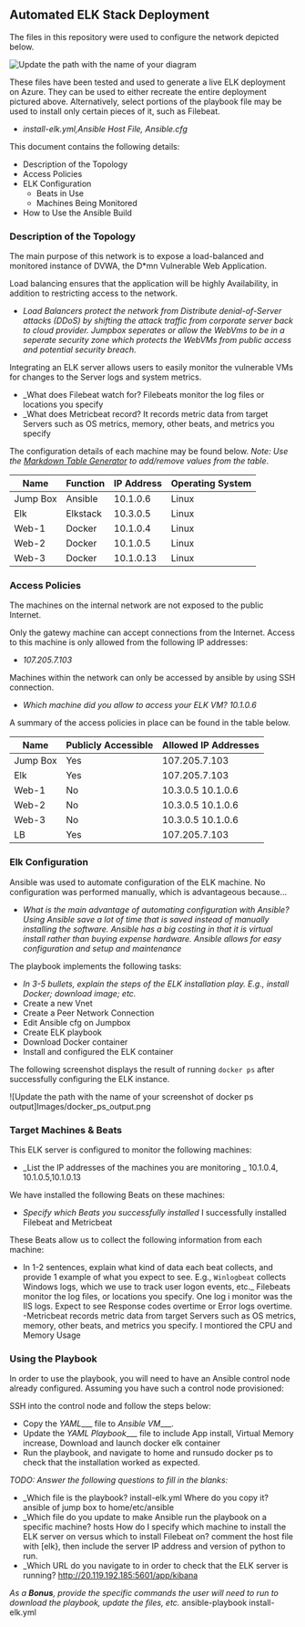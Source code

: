 ## Automated ELK Stack Deployment

The files in this repository were used to configure the network depicted below.

![Update the path with the name of your diagram](Images/diagram_filename.png)


These files have been tested and used to generate a live ELK deployment on Azure. They can be used to either recreate the entire deployment pictured above. Alternatively, select portions of the playbook file may be used to install only certain pieces of it, such as Filebeat.

  - _install-elk.yml,Ansible Host File, Ansible.cfg_

This document contains the following details:
- Description of the Topology
- Access Policies
- ELK Configuration
  - Beats in Use
  - Machines Being Monitored
- How to Use the Ansible Build


### Description of the Topology

The main purpose of this network is to expose a load-balanced and monitored instance of DVWA, the D*mn Vulnerable Web Application.

Load balancing ensures that the application will be highly Availability, in addition to restricting access to the network.
- _Load Balancers protect the network from Distribute denial-of-Server attacks (DDoS) by shifting the attack traffic from corporate server back to cloud provider. Jumpbox seperates or allow the WebVms to be in a seperate security zone which protects the WebVMs from public access and potential security breach._

Integrating an ELK server allows users to easily monitor the vulnerable VMs for changes to the Server logs and system metrics.
- _What does Filebeat watch for? Filebeats monitor the log files or locations you specify
- _What does Metricbeat record? It records metric data from target Servers such as OS metrics, memory, other beats, and metrics you specify

The configuration details of each machine may be found below.
_Note: Use the [Markdown Table Generator](http://www.tablesgenerator.com/markdown_tables) to add/remove values from the table_.

| Name     | Function | IP Address | Operating System |
|----------|----------|------------|------------------|
| Jump Box | Ansible  | 10.1.0.6   | Linux            |
| Elk      | Elkstack | 10.3.0.5   | Linux            |
| Web-1    |  Docker  | 10.1.0.4   | Linux            |
| Web-2    |  Docker  | 10.1.0.5   | Linux            |
| Web-3    |  Docker  | 10.1.0.13  | Linux            |

### Access Policies

The machines on the internal network are not exposed to the public Internet. 

Only the gatewy machine can accept connections from the Internet. Access to this machine is only allowed from the following IP addresses:
- _107.205.7.103_

Machines within the network can only be accessed by ansible by using SSH connection.
- _Which machine did you allow to access your ELK VM? 10.1.0.6_

A summary of the access policies in place can be found in the table below.

| Name     | Publicly Accessible | Allowed IP Addresses |
|----------|---------------------|----------------------|
| Jump Box | Yes                 | 107.205.7.103        |
|  Elk     | Yes                 | 107.205.7.103        |
|  Web-1   | No                  | 10.3.0.5  10.1.0.6   |
|  Web-2   | No                  | 10.3.0.5  10.1.0.6   |
|  Web-3   | No                  | 10.3.0.5  10.1.0.6   |
|  LB      | Yes                 | 107.205.7.103        |

### Elk Configuration

Ansible was used to automate configuration of the ELK machine. No configuration was performed manually, which is advantageous because...
- _What is the main advantage of automating configuration with Ansible? Using Ansible save a lot of time that is saved instead of manually installing the software. Ansible has a big costing in that it is virtual install rather than buying expense hardware. Ansible allows for easy configuration and setup and maintenance_

The playbook implements the following tasks:
- _In 3-5 bullets, explain the steps of the ELK installation play. E.g., install Docker; download image; etc._
- Create a new Vnet
- Create a Peer Network Connection
- Edit Ansible cfg on Jumpbox
- Create ELK playbook
- Download Docker container 
- Install and configured the ELK container


The following screenshot displays the result of running `docker ps` after successfully configuring the ELK instance.

![Update the path with the name of your screenshot of docker ps output]Images/docker_ps_output.png

### Target Machines & Beats
This ELK server is configured to monitor the following machines:
- _List the IP addresses of the machines you are monitoring
 _ 10.1.0.4, 10.1.0.5,10.1.0.13  

We have installed the following Beats on these machines:
- _Specify which Beats you successfully installed_
I successfully installed Filebeat and Metricbeat

These Beats allow us to collect the following information from each machine:
- In 1-2 sentences, explain what kind of data each beat collects, and provide 1 example of what you expect to see. E.g., `Winlogbeat` collects Windows logs, which we use to track user logon events, etc._
Filebeats monitor the log files, or locations you specify. One log i monitor was the IIS logs. Expect to see Response codes overtime or Error logs overtime. 
-Metricbeat records metric data from target Servers such as OS metrics, memory, other beats, and metrics you specify. I montiored the CPU and Memory Usage

### Using the Playbook
In order to use the playbook, you will need to have an Ansible control node already configured. Assuming you have such a control node provisioned: 

SSH into the control node and follow the steps below:
- Copy the _YAML____ file to _Ansible VM____.
- Update the _YAML Playbook____ file to include App install, Virtual Memory increase, Download and launch docker elk container
- Run the playbook, and navigate to home and runsudo docker ps to check that the installation worked as expected.

_TODO: Answer the following questions to fill in the blanks:_
- _Which file is the playbook? install-elk.yml
   Where do you copy it? ansible of jump box to home/etc/ansible
- _Which file do you update to make Ansible run the playbook on a specific machine? hosts
How do I specify which machine to install the ELK server on versus which to install Filebeat on? comment the host file with [elk}, then include the server IP address and version of python to run. 
- _Which URL do you navigate to in order to check that the ELK server is running? http://20.119.192.185:5601/app/kibana

_As a **Bonus**, provide the specific commands the user will need to run to download the playbook, update the files, etc._
ansible-playbook install-elk.yml

